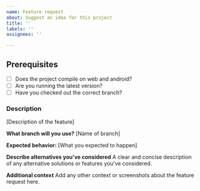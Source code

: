 ```yaml
---
name: Feature request
about: Suggest an idea for this project
title: ''
labels: ''
assignees: ''

---
```


## Prerequisites

* [ ] Does the project compile on web and android?
* [ ] Are you running the latest version?
* [ ] Have you checked out the correct branch?

### Description

[Description of the feature]

**What branch will you use?** [Name of branch]

**Expected behavior:**
[What you expected to happen]

**Describe alternatives you've considered**
A clear and concise description of any alternative solutions or features you've considered.

**Additional context**
Add any other context or screenshots about the feature request here.
